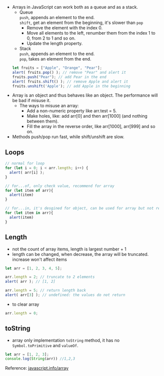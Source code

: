 * Arrays in JavaScript can work both as a queue and as a stack.  
  * Queue  
    `push`, appends an element to the end.  
    `shift`, get an element from the beginning, it's slower than `pop`
       * Remove the element with the index 0.
       * Move all elements to the left, renumber them from the index 1 to 0, from 2 to 1 and so on.
       * Update the length property.
  * Stack  
    `push`, appends an element to the end.  
    `pop`,  takes an element from the end.  
  ```js
  let fruits = ["Apple", "Orange", "Pear"];
  alert( fruits.pop() ); // remove "Pear" and alert it
  fruits.push("Pear"); // add Pear in the end
  alert( fruits.shift() ); // remove Apple and alert it
  fruits.unshift('Apple'); // add Apple in the beginning
  ```
* Array is an object and thus behaves like an object. The performance will be bad if misuse it.
  * The ways to misuse an array:
    * Add a non-numeric property like arr.test = 5.
    * Make holes, like: add arr[0] and then arr[1000] (and nothing between them).
    * Fill the array in the reverse order, like arr[1000], arr[999] and so on.
* Methods push/pop run fast, while shift/unshift are slow.

## Loops
```js
// normal for loop
for (let i = 0; i < arr.length; i++) {
  alert( arr[i] );
}

// for...of, only check value, recommend for array
for (let item of arr){
  alert(item)
}

// for...in, it's desgined for object, can be used for array but not recommend
for (let item in arr){
  alert(item)
}
```
## Length
* not the count of array items, length is largest number + 1
* length can be changed, when decrease, the array will be truncated. increase won't affect items
```js
let arr = [1, 2, 3, 4, 5];

arr.length = 2; // truncate to 2 elements
alert( arr ); // [1, 2]

arr.length = 5; // return length back
alert( arr[3] ); // undefined: the values do not return
```
* to clear array
```js
arr.length = 0; 
```

## toString
* array only implementation `toString` method, it has no `Symbol.toPrimitive` and `valueOf`.  
```js
let arr = [1, 2, 3];
console.log(String(arr)) //1,2,3
```

Reference: [javascript.info/array](https://javascript.info/array)
